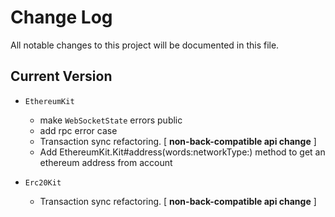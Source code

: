 # Change Log
All notable changes to this project will be documented in this file.

## Current Version
  
* `EthereumKit`
  * make `WebSocketState` errors public
  * add rpc error case
  * Transaction sync refactoring. [ **non-back-compatible api change** ]
  * Add EthereumKit.Kit#address(words:networkType:) method to get an ethereum address from account
  
* `Erc20Kit`
  * Transaction sync refactoring. [ **non-back-compatible api change** ]
